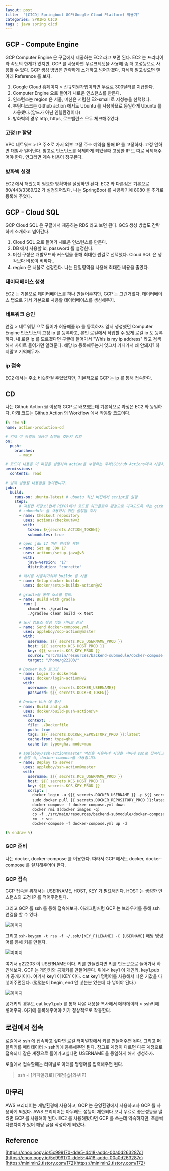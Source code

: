 ```yaml
---
layout: post
title:  "[CICD] Springboot GCP(Google Cloud Platform) 적용기"
categories: SPRING CICD
tags : java spring cicd
---
```


## GCP - Compute Engine

GCP Computer Engine 은 구글에서 제공하는 EC2 라고 보면 된다. EC2 는 프리티어라 속도의 한계가 있지만, GCP 를 사용하면 무료크레딧을 사용해 좀 더 고성능으로 사용할 수 있다. GCP 생성 방법은 간략하게 소개하고 넘어가겠다. 자세히 알고싶으면 맨아래 Reference 를 보자.

1. Google Cloud 홈페이지 > 신규회원가입이라면 무료로 300달러를 지급한다.
2. Computer Engine 으로 들어가 새로운 인스턴스를 만든다.
3. 인스턴스는 region 은 서울, 머신은 저렴한 E2-small 로 저성능을 선택했다.
4. 부팅디스크는 Github action 에서도 Ubuntu 를 사용하므로 동일하게 Ubuntu 를 사용했다.(암드가 아닌 인텔환경이다)
5. 방화벽의 경우 http, https, 로드밸런스 모두 체크해주었다.

### 고정 IP 할당

VPC 네트워크 > IP 주소로 가서 외부 고정 주소 예약을 통해 IP 를 고정하자. 고정 안하면 대참사 일어난다. 참고로 인스턴스를 삭제하게 되었을때 고정한 IP 도 따로 삭제해주어야 한다. 안그러면 계속 비용이 청구된다.

### 방화벽 설정

EC2 에서 해줬듯이 필요한 방확벽을 설정하면 된다. EC2 와 다른점은 기본으로 80/443/3389/22 가 설정되어있다. 나는 SpringBoot 를 사용하기에 8080 을 추가로 등록해 주었다.

## GCP - Cloud SQL

GCP Cloud SQL 은 구글에서 제공하는 RDS 라고 보면 된다. GCS 생성 방법도 간략하게 소개하고 넘어간다.

1. Cloud SQL 으로 들어가 새로운 인스턴스를 만든다.
2. DB 에서 사용할 id, password 를 설정한다.
3. 머신 구성은 개발모드와 커스텀을 통해 최대한 싼걸로 선택했다. Cloud SQL 은 생각보다 비용이 비싸다..
4. region 은 서울로 설정한다. 나는 단일영역을 사용해 최대한 비용을 줄였다.

### 데이터베이스 생성

EC2 는 기본으로 데이터베이스를 하나 만들어주지만, GCP 는 그런거없다. 데이터베이스 탭으로 가서 기본으로 사용할 데이터베이스를 생성해두자.

### 네트워크 승인

연결 > 네트워킹 으로 들어가 허용해줄 ip 를 등록하자. 앞서 생성했던 Computer Engine 인스턴스의 고정 ip 를 등록하고, 본인 로컬에서 작업할 수 있게 로컬 ip 도 등록하자. 내 로컬 ip 를 모르겠다면 구글에 들어가서 "Whis is my ip address" 라고 검색해서 사이트 들어가면 알려준다. 해당 ip 등록해두는거 잊고서 카페가서 왜 안돼지? 하지말고 기억해두자.

### ip 접속

EC2 에서는 주소 비슷한걸 주었었지만, 기본적으로 GCP 는 ip 를 통해 접속한다.

## CD

나는 Github Action 을 이용해 GCP 로 배포했는데 기본적으로 과정은 EC2 와 동일하다. 아래 코드는 Github Action 의 Workflow 에서 작동할 코드이다.

```yaml
{% raw %}
name: action-production-cd

# 언제 이 파일의 내용이 실행될 것인지 정의
on:
  push:
    branches:
      - main

# 코드의 내용을 이 파일을 실행하여 action을 수행하는 주체(Github Actions에서 사용하는 VM)가 읽을 수 있도록 권한을 설정
permissions:
  contents: read

# 실제 실행될 내용들을 정의합니다.
jobs:
  build:
    runs-on: ubuntu-latest # ubuntu 최신 버전에서 script를 실행
    steps:
      # 지정한 저장소(현재 REPO)에서 코드를 워크플로우 환경으로 가져오도록 하는 github action
      # submodule 을 사용하기 위한 설정을 추가
      - name: Checkout repository
        uses: actions/checkout@v3
        with:
          token: ${{secrets.ACTION_TOKEN}}
          submodules: true

      # open jdk 17 버전 환경을 세팅
      - name: Set up JDK 17
        uses: actions/setup-java@v3
        with:
          java-version: '17'
          distribution: "corretto"

      # 캐시를 사용하기위해 buildx 를 사용
      - name: Setup docker buildx
        uses: docker/setup-buildx-action@v2

      # gradle을 통해 소스를 빌드.
      - name: Build with gradle
        run: |
          chmod +x ./gradlew
          ./gradlew clean build -x test

      # 도커 컴포즈 설정 파일 서버로 전달
      - name: Send docker-compose.yml
        uses: appleboy/scp-action@master
        with:
          username: ${{ secrets.KCS_USERNAME_PROD }}
          host: ${{ secrets.KCS_HOST_PROD }}
          key: ${{ secrets.KCS_KEY_PROD }}
          source: "src/main/resources/backend-submodule/docker-compose.yml"
          target: "/home/g22203/"

      # Docker hub 로그인
      - name: Login to dockerHub
        uses: docker/login-action@v2
        with:
          username: ${{ secrets.DOCKER_USERNAME}}
          password: ${{ secrets.DOCKER_TOKEN}}

      # Docker Hub 에 푸시
      - name: Build and push
        uses: docker/build-push-action@v4
        with:
          context: .
          file: ./Dockerfile
          push: true
          tags: ${{ secrets.DOCKER_REPOSITORY_PROD }}:latest
          cache-from: type=gha
          cache-to: type=gha, mode=max

      # appleboy/ssh-action@master 액션을 사용하여 지정한 서버에 ssh로 접속하고, script를 실행합니다.
      # 실행 시, docker-compose를 사용합니다.
      - name: Deploy to server
        uses: appleboy/ssh-action@master
        with:
          username: ${{ secrets.KCS_USERNAME_PROD }}
          host: ${{ secrets.KCS_HOST_PROD }}
          key: ${{ secrets.KCS_KEY_PROD }}
          script: |
            docker login -u ${{ secrets.DOCKER_USERNAME }} -p ${{ secrets.DOCKER_PASSWORD }}
            sudo docker pull {{ secrets.DOCKER_REPOSITORY_PROD }}:latest
            docker-compose -f docker-compose.yml down
            docker rmi $(docker images -q)
            cp -f ./src/main/resources/backend-submodule/docker-compose.yml .
            rm -r src
            docker-compose -f docker-compose.yml up -d

{% endraw %}
```

### GCP 준비

나는 docker, docker-compose 를 이용한다. 따라서 GCP 에서도 docker, docker-compose 를 설치해주어야 한다.

### GCP 접속

GCP 접속을 위해서는 USERNAME, HOST, KEY 가 필요해진다. HOST 는 생성한 인스턴스의 고정 IP 를 적어주면된다.

그리고 GCP 를 ssh 를 통해 접속해보자. 아래그림처럼 GCP 는 브라우저를 통해 ssh 연결을 할 수 있다.

![이미지](https://github.com/jinhoon227/jinhoon227.github.io/blob/main/assets/img/posts/ci/gcp1.png?raw=true)

그리고 `ssh-keygen -t rsa -f ~/.ssh/[KEY_FILENAME] -C [USERNAME]` 해당 명령어를 통해 키를 만들자.

![이미지](https://github.com/jinhoon227/jinhoon227.github.io/blob/main/assets/img/posts/ci/gcp2.png?raw=true)

여기서 g22203 이 USERNAME 이다. 키를 만들었다면 키를 만든곳으로 들어가서 확인해보자.
GCP 는 개인키와 공개키를 만들어준다. 위에서 key1 이 개인키, key1.pub 가 공개키이다. 여기서 key1 이 KEY 이다. cat key1 명령어를 사용해서 나온 키값을 다 넣어주면된다. (몇몇분이 begin, end 안 넣는분 있는데 다 넣어야 된다.)

![이미지](https://github.com/jinhoon227/jinhoon227.github.io/blob/main/assets/img/posts/ci/gcp3.png?raw=true)

공개키의 경우도 cat key1.pub 를 통해 나온 내용을 복사해서 메타데이터 > ssh키에 넣어주자. 여기에 등록해주어야 키가 정상적으로 작동한다.

## 로컬에서 접속

로컬에서 ssh 에 접속하고 싶다면 로컬 터미널창에서 키를 만들어주면 된다. 그리고 퍼블릭키를 메타데이터 > ssh키에 등록해주면 된다. 참고로 계정이 다르면 다른 계정으로 접속되니 같은 계정으로 들어가고싶다면 USERNAME 을 동일하게 해서 생성하자.

로컬에서 접속할때는 터미널로 아래를 명령어를 입력해주면 된다.

> ssh -i [키파일경로] [계정]@[외부IP]

## 마무리

AWS 프리티어는 개발환경에 사용하고, GCP 는 운영환경에서 사용하고자 GCP 를 사용하게 되었다. AWS 프리티어는 아무래도 성능이 제한되다 보니 무료로 좋은성능을 낼려면 GCP 를 사용해야 된다. EC2 를 사용해봤다면 GCP 를 쓰는데 익숙하지만, 조금씩 다른차이가 있어 해당 글을 작성하게 되었다.

## Reference

[https://choo.oopy.io/5c999170-dde5-4418-addc-00a0d263287c](https://choo.oopy.io/5c999170-dde5-4418-addc-00a0d263287c)
[https://minimin2.tistory.com/172](https://minimin2.tistory.com/172)